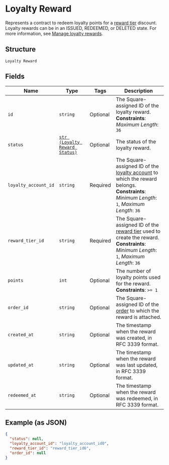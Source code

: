 
# Loyalty Reward

Represents a contract to redeem loyalty points for a [reward tier](../../doc/models/loyalty-program-reward-tier.md) discount. Loyalty rewards can be in an ISSUED, REDEEMED, or DELETED state.
For more information, see [Manage loyalty rewards](https://developer.squareup.com/docs/loyalty-api/loyalty-rewards).

## Structure

`Loyalty Reward`

## Fields

| Name | Type | Tags | Description |
|  --- | --- | --- | --- |
| `id` | `string` | Optional | The Square-assigned ID of the loyalty reward.<br>**Constraints**: *Maximum Length*: `36` |
| `status` | [`str (Loyalty Reward Status)`](../../doc/models/loyalty-reward-status.md) | Optional | The status of the loyalty reward. |
| `loyalty_account_id` | `string` | Required | The Square-assigned ID of the [loyalty account](../../doc/models/loyalty-account.md) to which the reward belongs.<br>**Constraints**: *Minimum Length*: `1`, *Maximum Length*: `36` |
| `reward_tier_id` | `string` | Required | The Square-assigned ID of the [reward tier](../../doc/models/loyalty-program-reward-tier.md) used to create the reward.<br>**Constraints**: *Minimum Length*: `1`, *Maximum Length*: `36` |
| `points` | `int` | Optional | The number of loyalty points used for the reward.<br>**Constraints**: `>= 1` |
| `order_id` | `string` | Optional | The Square-assigned ID of the [order](../../doc/models/order.md) to which the reward is attached. |
| `created_at` | `string` | Optional | The timestamp when the reward was created, in RFC 3339 format. |
| `updated_at` | `string` | Optional | The timestamp when the reward was last updated, in RFC 3339 format. |
| `redeemed_at` | `string` | Optional | The timestamp when the reward was redeemed, in RFC 3339 format. |

## Example (as JSON)

```json
{
  "status": null,
  "loyalty_account_id": "loyalty_account_id0",
  "reward_tier_id": "reward_tier_id6",
  "order_id": null
}
```

